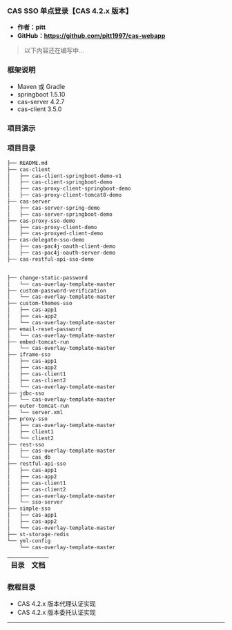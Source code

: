 ### CAS SSO 单点登录【CAS 4.2.x 版本】

- **作者：pitt**
- **GitHub：https://github.com/pitt1997/cas-webapp**

> 以下内容还在编写中...

### 框架说明

- Maven 或 Gradle
- springboot 1.5.10
- cas-server 4.2.7
- cas-client 3.5.0

### 项目演示

### 项目目录

```markdown
├── README.md
├── cas-client
│   ├── cas-client-springboot-demo-v1
│   ├── cas-client-springboot-demo
│   ├── cas-proxy-client-springboot-demo
│   ├── cas-proxy-client-tomcat8-demo
├── cas-server
│   ├── cas-server-spring-demo
│   ├── cas-server-springboot-demo
├── cas-proxy-sso-demo
│   ├── cas-proxy-client-demo
│   ├── cas-proxyed-client-demo
├── cas-delegate-sso-demo
│   ├── cas-pac4j-oauth-client-demo
│   ├── cas-pac4j-oauth-server-demo
├── cas-restful-api-sso-demo


├── change-static-password
│   └── cas-overlay-template-master
├── custom-password-verification
│   └── cas-overlay-template-master
├── custom-themes-sso
│   ├── cas-app1
│   ├── cas-app2
│   └── cas-overlay-template-master
├── email-reset-password
│   └── cas-overlay-template-master
├── embed-tomcat-run
│   └── cas-overlay-template-master
├── iframe-sso
│   ├── cas-app1
│   ├── cas-app2
│   ├── cas-client1
│   ├── cas-client2
│   └── cas-overlay-template-master
├── jdbc-sso
│   └── cas-overlay-template-master
├── outer-tomcat-run
│   └── server.xml
├── proxy-sso
│   ├── cas-overlay-template-master
│   ├── client1
│   └── client2
├── rest-sso
│   ├── cas-overlay-template-master
│   └── cas_db
├── restful-api-sso
│   ├── cas-app1
│   ├── cas-app2
│   ├── cas-client1
│   ├── cas-client2
│   ├── cas-overlay-template-master
│   └── sso-server
├── simple-sso
│   ├── cas-app1
│   ├── cas-app2
│   └── cas-overlay-template-master
├── st-storage-redis
└── yml-config
    └── cas-overlay-template-master
```

目录     | 文档
-------- | ---


### 教程目录

- CAS 4.2.x 版本代理认证实现
- CAS 4.2.x 版本委托认证实现


---


